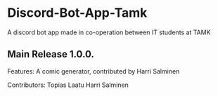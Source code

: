 # Discord-Bot-App-Tamk

A discord bot app made in co-operation between IT students at TAMK

## Main Release 1.0.0.

Features:
A comic generator, contributed by Harri Salminen

Contributors:
Topias Laatu
Harri Salminen
